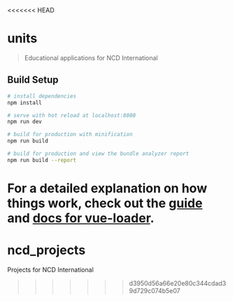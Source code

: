 <<<<<<< HEAD
# units

> Educational applications for NCD International

## Build Setup

``` bash
# install dependencies
npm install

# serve with hot reload at localhost:8080
npm run dev

# build for production with minification
npm run build

# build for production and view the bundle analyzer report
npm run build --report
```

For a detailed explanation on how things work, check out the [guide](http://vuejs-templates.github.io/webpack/) and [docs for vue-loader](http://vuejs.github.io/vue-loader).
=======
# ncd_projects
Projects for NCD International
>>>>>>> d3950d56a66e20e80c344cdad39d729c074b5e07
